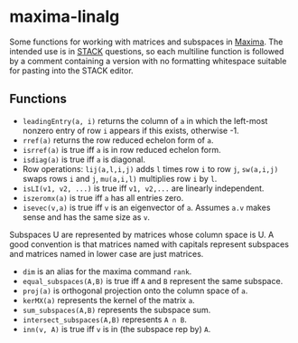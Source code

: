# maxima-linalg

Some functions for working with matrices and subspaces in
[Maxima](http://maxima.sourceforge.net/). The intended use is in 
[STACK](https://www.ed.ac.uk/maths/stack) questions, so each 
multiline function is followed by a comment containing a version with no formatting whitespace suitable for pasting into the STACK editor.

## Functions

 - `leadingEntry(a, i)` returns the column of `a` in which the left-most
   nonzero entry of row `i` appears if this exists, otherwise -1.
 - `rref(a)` returns the row reduced echelon form of `a`.
 - `isrref(a)` is true iff `a` is in row reduced echelon form.
 - `isdiag(a)` is true iff `a` is diagonal.
 - Row operations: `lij(a,l,i,j)` adds `l` times row `i` to row `j`,
   `sw(a,i,j)` swaps rows `i` and `j`, `mu(a,i,l)` multiplies row `i` by
   `l`.
 - `isLI(v1, v2, ...)` is true iff `v1, v2,...` are linearly
   independent.
 - `iszeromx(a)` is true iff `a` has all entries zero.
 - `isevec(v,a)` is true iff `v` is an eigenvector of `a`. Assumes `a.v`
   makes sense and has the same size as `v`.

Subspaces U are represented by matrices whose column space is U. A good
convention is that matrices named with capitals represent subspaces and
matrices named in lower case are just matrices.

 - `dim` is an alias for the maxima command `rank`.
 - `equal_subspaces(A,B)` is true iff `A` and `B` represent the same
   subspace.
 - `proj(a)` is orthogonal projection onto the column space of `a`.
 - `kerMX(a)` represents the kernel of the matrix `a`.
 - `sum_subspaces(A,B)` represents the subspace sum.
 - `intersect_subspaces(A,B)` represents `A ∩ B`.
 - `inn(v, A)` is true iff `v` is in (the subspace rep by) `A`.

